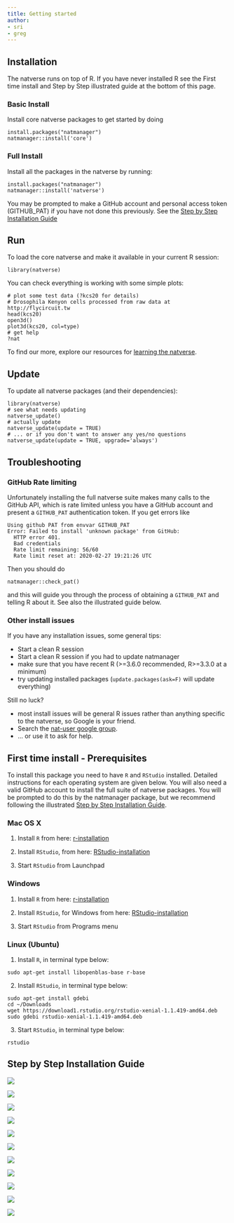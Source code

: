 ```yaml
---
title: Getting started
author:
- sri
- greg
---
```


## Installation

The natverse runs on top of R. If you have never installed R see the First time
install and Step by Step illustrated guide at the bottom of this page.

### Basic Install
Install core natverse packages to get started by doing
```
install.packages("natmanager")
natmanager::install('core')
```

### Full Install
Install all the packages in the natverse by running:
```
install.packages("natmanager")
natmanager::install('natverse')
```

You may be prompted to make a GitHub account and personal access token 
(GITHUB_PAT) if you have not done this previously. See the [Step by Step Installation Guide](#step-by-step-installation-guide)

## Run
To load the core natverse and make it available in your current R session:
```
library(natverse)
```
You can check everything is working with some simple plots:
```
# plot some test data (?kcs20 for details)
# Drosophila Kenyon cells processed from raw data at http://flycircuit.tw
head(kcs20)
open3d()
plot3d(kcs20, col=type)
# get help
?nat
```
To find our more, explore our resources for [learning the natverse](learn/).
  
## Update
To update all natverse packages (and their dependencies):

```
library(natverse)
# see what needs updating
natverse_update()
# actually update
natverse_update(update = TRUE)
# ... or if you don't want to answer any yes/no questions
natverse_update(update = TRUE, upgrade='always')
```
## Troubleshooting

### GitHub Rate limiting

Unfortunately installing the full natverse suite makes many calls to the GitHub
API, which is rate limited unless you have a GitHub account and present a
`GITHUB_PAT` authentication token. If you get errors like 

```
Using github PAT from envvar GITHUB_PAT
Error: Failed to install 'unknown package' from GitHub:
  HTTP error 401.
  Bad credentials
  Rate limit remaining: 56/60
  Rate limit reset at: 2020-02-27 19:21:26 UTC
```

Then you should do

```
natmanager::check_pat()
``` 

and this will guide you through the process of obtaining a `GITHUB_PAT` and
telling R about it. See also the illustrated guide below.

### Other install issues

If you have any installation issues, some general tips:

* Start a clean R session
* Start a clean R session if you had to update natmanager
* make sure that you have recent R (>=3.6.0 recommended, R>=3.3.0 at a minimum)
* try updating installed packages (`update.packages(ask=F)` will update everything)

Still no luck?

* most install issues will be general R issues rather than anything
  specific to the natverse, so Google is your friend.
* Search the [nat-user google group](https://groups.google.com/forum/#!forum/nat-user).
* ... or use it to ask for help.

## First time install - Prerequisites
To install this package you need to have `R` and `RStudio` installed. Detailed
instructions for each operating system are given below. You will also need a
valid GitHub account to install the full suite of natverse packages. You will be
prompted to do this by the natmanager package, but we recommend following the
illustrated [Step by Step Installation Guide](#step-by-step-installation-guide).

### Mac OS X
1. Install `R` from here:
[r-installation](http://cloud.r-project.org/bin/macosx/)


2. Install `RStudio`, from here:
[RStudio-installation](https://rstudio.com/products/rstudio/download/#download)


3. Start `RStudio` from Launchpad

### Windows
1. Install `R` from here:
[r-installation](http://cloud.r-project.org/bin/windows/base/)


2. Install `RStudio`, for Windows from here:
[RStudio-installation](https://rstudio.com/products/rstudio/download/#download)


3. Start `RStudio` from Programs menu

### Linux (Ubuntu)
1. Install `R`, in terminal type below:
```{r, engine = 'bash', eval = FALSE}
sudo apt-get install libopenblas-base r-base
```


2. Install `RStudio`, in terminal type below:
```{r, engine = 'bash', eval = FALSE}
sudo apt-get install gdebi
cd ~/Downloads
wget https://download1.rstudio.org/rstudio-xenial-1.1.419-amd64.deb
sudo gdebi rstudio-xenial-1.1.419-amd64.deb
```


3. Start `RStudio`, in terminal type below:
```{r, engine = 'bash', eval = FALSE}
rstudio
```

## Step by Step Installation Guide

![](/images/installation_images/Step0.png)

![](/images/installation_images/Step1.png)

![](/images/installation_images/Step2.png)

![](/images/installation_images/Step3.png)

![](/images/installation_images/Step4.png)

![](/images/installation_images/Step5_6.png)

![](/images/installation_images/Step7.png)

![](/images/installation_images/Step8.png)

![](/images/installation_images/Step9.png)

![](/images/installation_images/Step10.png)

![](/images/installation_images/Step11.png)


